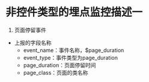 # 非控件类型的埋点监控描述一

1. 页面停留事件

 * 上报的字段名称
    * event_name：事件名称，$page_duration
    * event_type：事件类型为page_duration
    * page_duration：页面停留时间
    * page_class：页面的类名称
